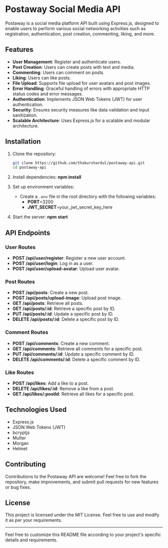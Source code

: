 # Postaway Social Media API

Postaway is a social media platform API built using Express.js, designed to enable users to perform various social networking activities such as registration, authentication, post creation, commenting, liking, and more.

## Features

- **User Management**: Register and authenticate users.
- **Post Creation**: Users can create posts with text and media.
- **Commenting**: Users can comment on posts.
- **Liking**: Users can like posts.
- **File Upload**: Supports file upload for user avatars and post images.
- **Error Handling**: Graceful handling of errors with appropriate HTTP status codes and error messages.
- **Authentication**: Implements JSON Web Tokens (JWT) for user authentication.
- **Security**: Ensures security measures like data validation and input sanitization.
- **Scalable Architecture**: Uses Express.js for a scalable and modular architecture.

## Installation

1. Clone the repository:
    ```bash
    git clone https://github.com/thakurshardul/postaway-api.git
    cd postaway-api
    ```

2. Install dependencies:
    **npm install**

3. Set up environment variables:

    - Create a `.env` file in the root directory with the following variables:
        - **PORT**=3200
        - **JWT_SECRET**=your_jwt_secret_key_here

4. Start the server:
    **npm start**

## API Endpoints

### User Routes

- **POST /api/user/register**: Register a new user account.
- **POST /api/user/login**: Log in as a user.
- **POST /api/user/upload-avatar**: Upload user avatar.

### Post Routes

- **POST /api/posts**: Create a new post.
- **POST /api/posts/upload-image**: Upload post image.
- **GET /api/posts**: Retrieve all posts.
- **GET /api/posts/:id**: Retrieve a specific post by ID.
- **PUT /api/posts/:id**: Update a specific post by ID.
- **DELETE /api/posts/:id**: Delete a specific post by ID.

### Comment Routes

- **POST /api/comments**: Create a new comment.
- **GET /api/comments**: Retrieve all comments for a specific post.
- **PUT /api/comments/:id**: Update a specific comment by ID.
- **DELETE /api/comments/:id**: Delete a specific comment by ID.

### Like Routes

- **POST /api/likes**: Add a like to a post.
- **DELETE /api/likes/:id**: Remove a like from a post.
- **GET /api/likes/:postId**: Retrieve all likes for a specific post.

## Technologies Used

- Express.js
- JSON Web Tokens (JWT)
- bcryptjs
- Multer
- Morgan
- Helmet

## Contributing

Contributions to the Postaway API are welcome! Feel free to fork the repository, make improvements, and submit pull requests for new features or bug fixes.

## License

This project is licensed under the MIT License. Feel free to use and modify it as per your requirements.

---

Feel free to customize this README file according to your project's specific details and requirements.
